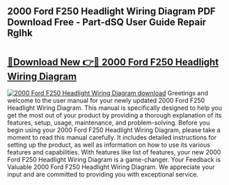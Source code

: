 ## 2000 Ford F250 Headlight Wiring Diagram PDF Download Free - Part-dSQ User Guide Repair RgIhk

# <h2><a href="http://dfhcfs.blite.top/?on=2000+Ford+F250+Headlight+Wiring+Diagram">🔗Download New 👉🔴 2000 Ford F250 Headlight Wiring Diagram</a></h2>

[![2000 Ford F250 Headlight Wiring Diagram download](https://i.imgur.com/lujVjoI.png)](http://dfhcfs.blite.top/?on=2000+Ford+F250+Headlight+Wiring+Diagram)
Greetings and welcome to the user manual for your newly updated 2000 Ford F250 Headlight Wiring Diagram. This manual is specifically designed to help you get the most out of your product by providing a thorough explanation of its features, setup, usage, maintenance, and problem-solving. Before you begin using your 2000 Ford F250 Headlight Wiring Diagram, please take a moment to read this manual carefully. It includes detailed instructions for setting up the product, as well as information on how to use its various features and capabilities. With features like list of features, your new 2000 Ford F250 Headlight Wiring Diagram is a game-changer. Your Feedback is Valuable 2000 Ford F250 Headlight Wiring Diagram. We appreciate your input and are committed to providing you with exceptional service.
